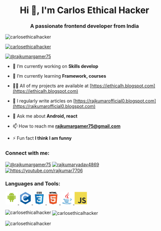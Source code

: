 <h1 align="center">Hi 👋, I'm Carlos Ethical Hacker</h1>
<h3 align="center">A passionate frontend developer from India</h3>

<p align="left"> <img src="https://komarev.com/ghpvc/?username=carlosethicalhacker&label=Profile%20views&color=0e75b6&style=flat" alt="carlosethicalhacker" /> </p>

<p align="left"> <a href="https://github.com/ryo-ma/github-profile-trophy"><img src="https://github-profile-trophy.vercel.app/?username=carlosethicalhacker" alt="carlosethicalhacker" /></a> </p>

<p align="left"> <a href="https://twitter.com/@rajkumargamer75" target="blank"><img src="https://img.shields.io/twitter/follow/@rajkumargamer75?logo=twitter&style=for-the-badge" alt="@rajkumargamer75" /></a> </p>

- 🔭 I’m currently working on **Skills develop**

- 🌱 I’m currently learning **Framework, courses**

- 👨‍💻 All of my projects are available at [https://iethicalh.blogspot.com](https://iethicalh.blogspot.com)

- 📝 I regularly write articles on [https://rajkumarofficial0.blogspot.com](https://rajkumarofficial0.blogspot.com)

- 💬 Ask me about **Android, react**

- 📫 How to reach me **rajkumargamer75@gmail.com**

- ⚡ Fun fact **I think I am funny**

<h3 align="left">Connect with me:</h3>
<p align="left">
<a href="https://twitter.com/@rajkumargamer75" target="blank"><img align="center" src="https://raw.githubusercontent.com/rahuldkjain/github-profile-readme-generator/master/src/images/icons/Social/twitter.svg" alt="@rajkumargamer75" height="30" width="40" /></a>
<a href="https://instagram.com/rajkumaryadav4869" target="blank"><img align="center" src="https://raw.githubusercontent.com/rahuldkjain/github-profile-readme-generator/master/src/images/icons/Social/instagram.svg" alt="rajkumaryadav4869" height="30" width="40" /></a>
<a href="https://www.youtube.com/c/https://youtube.com/rajkumar7706" target="blank"><img align="center" src="https://raw.githubusercontent.com/rahuldkjain/github-profile-readme-generator/master/src/images/icons/Social/youtube.svg" alt="https://youtube.com/rajkumar7706" height="30" width="40" /></a>
</p>

<h3 align="left">Languages and Tools:</h3>
<p align="left"> <a href="https://developer.android.com" target="_blank" rel="noreferrer"> <img src="https://raw.githubusercontent.com/devicons/devicon/master/icons/android/android-original-wordmark.svg" alt="android" width="40" height="40"/> </a> <a href="https://www.cprogramming.com/" target="_blank" rel="noreferrer"> <img src="https://raw.githubusercontent.com/devicons/devicon/master/icons/c/c-original.svg" alt="c" width="40" height="40"/> </a> <a href="https://www.w3schools.com/css/" target="_blank" rel="noreferrer"> <img src="https://raw.githubusercontent.com/devicons/devicon/master/icons/css3/css3-original-wordmark.svg" alt="css3" width="40" height="40"/> </a> <a href="https://www.w3.org/html/" target="_blank" rel="noreferrer"> <img src="https://raw.githubusercontent.com/devicons/devicon/master/icons/html5/html5-original-wordmark.svg" alt="html5" width="40" height="40"/> </a> <a href="https://www.java.com" target="_blank" rel="noreferrer"> <img src="https://raw.githubusercontent.com/devicons/devicon/master/icons/java/java-original.svg" alt="java" width="40" height="40"/> </a> <a href="https://developer.mozilla.org/en-US/docs/Web/JavaScript" target="_blank" rel="noreferrer"> <img src="https://raw.githubusercontent.com/devicons/devicon/master/icons/javascript/javascript-original.svg" alt="javascript" width="40" height="40"/> </a> </p>

<p><img align="left" src="https://github-readme-stats.vercel.app/api/top-langs?username=carlosethicalhacker&show_icons=true&locale=en&layout=compact" alt="carlosethicalhacker" /></p>

<p>&nbsp;<img align="center" src="https://github-readme-stats.vercel.app/api?username=carlosethicalhacker&show_icons=true&locale=en" alt="carlosethicalhacker" /></p>

<p><img align="center" src="https://github-readme-streak-stats.herokuapp.com/?user=carlosethicalhacker&" alt="carlosethicalhacker" /></p>














